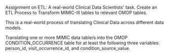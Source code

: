 Assignment on ETL: A real-world Clinical Data Scientists' task.
Create an ETL Process to Transform MIMIC-III tables to relevant OMOP tables.

This is a real-world process of translating Clinical Data across different data models.

Translating one or more MIMIC data table/s into the OMOP CONDITION_OCCURRENCE table for at least the following three variables: person_id, visit_occurrence_id, and condition_source_value.
